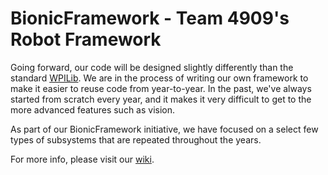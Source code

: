 # BionicFramework - Team 4909's Robot Framework

Going forward, our code will be designed slightly differently than the standard [WPILib](http://wpilib.screenstepslive.com/s/4485). We are in the process of writing our own framework to make it easier to reuse code from year-to-year. In the past, we've always started from scratch every year, and it makes it very difficult to get to the more advanced features such as vision. 

As part of our BionicFramework initiative, we have focused on a select few types of subsystems that are repeated throughout the years.

For more info, please visit our [wiki](https://github.com/FRCteam4909/BionicFramework/wiki).
